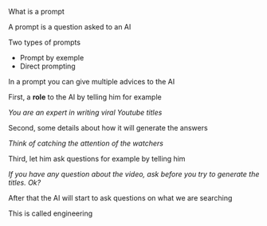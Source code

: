 What is a prompt 

A prompt is a question asked to an AI

Two types of prompts

* Prompt by exemple
* Direct prompting

In a prompt you can give multiple advices to the AI

First, a **role** to the AI by telling him for example 

*You are an expert in writing viral Youtube titles*


Second, some details about how it will generate the answers

*Think of catching the attention of the watchers*

Third, let him ask questions for example by telling him

*If you have any question about the video, ask before you try to generate the titles. Ok?*

After that the AI will start to ask questions on what we are searching

This is called engineering

